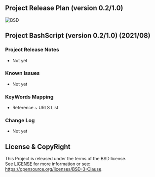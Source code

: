 
Project Release Plan
(version 0.2/1.0)
--------------------

![BSD](https://img.shields.io/badge/License-BSD3-blue.svg)


## Project BashScript (version 0.2/1.0) (2021/08)

### Project Release Notes
- Not yet


### Known Issues
- Not yet

### KeyWords Mapping
- Reference ~ URLS List

### Change Log
- Not yet

## License & CopyRight
This Project is released under the terms of the BSD license.  
See [LICENSE](LICENSE.txt) for more information or see:  
https://opensource.org/licenses/BSD-3-Clause.
